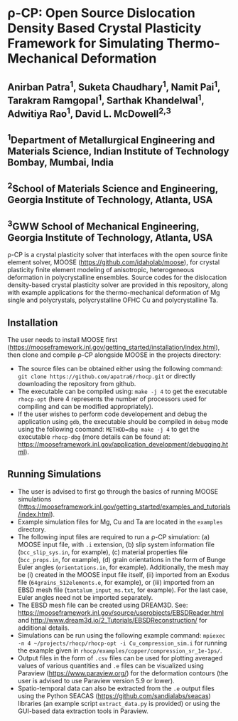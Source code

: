 # &rho;-CP: Open Source Dislocation Density Based Crystal Plasticity Framework for Simulating Thermo-Mechanical Deformation
## Anirban Patra<sup>1</sup>, Suketa Chaudhary<sup>1</sup>, Namit Pai<sup>1</sup>, Tarakram Ramgopal<sup>1</sup>, Sarthak Khandelwal<sup>1</sup>, Adwitiya Rao<sup>1</sup>, David L. McDowell<sup>2,3</sup>
## <sup>1</sup>Department of Metallurgical Engineering and Materials Science, Indian Institute of Technology Bombay, Mumbai, India
## <sup>2</sup>School of Materials Science and Engineering, Georgia Institute of Technology, Atlanta, USA
## <sup>3</sup>GWW School of Mechanical Engineering, Georgia Institute of Technology, Atlanta, USA

&rho;-CP is a crystal plasticity solver that interfaces with the open source finite element solver, MOOSE (https://github.com/idaholab/moose), for crystal plasticity finite element modeling of anisotropic, heterogeneous deformation in polycrystalline ensembles. Source codes for the dislocation density-based crystal plasticity solver are provided in this repository, along with example applications for the thermo-mechanical deformation of Mg single and polycrystals, polycrystalline OFHC Cu and polycrystalline Ta.

## Installation
The user needs to install MOOSE first (https://mooseframework.inl.gov/getting_started/installation/index.html), then clone and compile &rho;-CP alongside MOOSE in the projects directory:
- The source files can be obtained either using the following command: `git clone https://github.com/apatra6/rhocp.git` or directly downloading the repository from github.
- The executable can be compiled using: `make -j 4` to get the executable `rhocp-opt` (here 4 represents the number of processors used for compiling and can be modified appropriately).
- If the user wishes to perform code developement and debug the application using `gdb`, the executable should be compiled in `debug` mode using the following coomand: `METHOD=dbg make -j 4` to get the executable `rhocp-dbg` (more details can be found at: https://mooseframework.inl.gov/application_development/debugging.html).

## Running Simulations
- The user is advised to first go through the basics of running MOOSE simulations (https://mooseframework.inl.gov/getting_started/examples_and_tutorials/index.html).
- Example simulation files for Mg, Cu and Ta are located in the `examples` directory.
- The following input files are required to run a &rho;-CP simulation: (a) MOOSE input file, with `.i` extension, (b) slip system information file (`bcc_slip_sys.in`, for example), (c) material properties file (`bcc_props.in`, for example), (d) grain orientations in the form of Bunge Euler angles (`orientations.in`, for example). Additionally, the mesh may be (i) created in the MOOSE input file itself, (ii) imported from an Exodus file (`64grains_512elements.e`, for example), or (iii) imported from an EBSD mesh file (`tantalum_input_ms.txt`, for example). For the last case, Euler angles need not be imported separately.
- The EBSD mesh file can be created using DREAM3D. See: https://mooseframework.inl.gov/source/userobjects/EBSDReader.html and http://www.dream3d.io/2_Tutorials/EBSDReconstruction/ for additional details.
- Simulations can be run using the following example command: `mpiexec -n 4 ~/projects/rhocp/rhocp-opt -i Cu_compression_sim.i` for running the example given in  `rhocp/examples/copper/compression_sr_1e-1ps/`.
- Output files in the form of `.csv` files can be used for plotting averaged values of various quantities and `.e` files can be visualized using Paraview (https://www.paraview.org/) for the deformation contours (the user is advised to use Paraview version 5.9 or lower).
- Spatio-temporal data can also be extracted from the `.e` output files using the Python SEACAS (https://github.com/sandialabs/seacas) libraries (an example script `extract_data.py` is provided) or using the GUI-based data extraction tools in Paraview.
